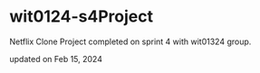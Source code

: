 # wit0124-s4Project

Netflix Clone Project completed on sprint 4 with wit01324 group.

updated on Feb 15, 2024

